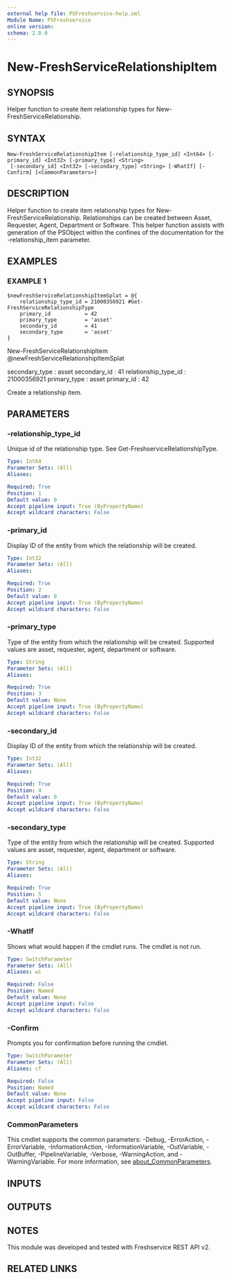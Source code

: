 ```yaml
---
external help file: PSFreshservice-help.xml
Module Name: PSFreshservice
online version:
schema: 2.0.0
---
```


# New-FreshServiceRelationshipItem

## SYNOPSIS
Helper function to create item relationship types for New-FreshServiceRelationship.

## SYNTAX

```
New-FreshServiceRelationshipItem [-relationship_type_id] <Int64> [-primary_id] <Int32> [-primary_type] <String>
 [-secondary_id] <Int32> [-secondary_type] <String> [-WhatIf] [-Confirm] [<CommonParameters>]
```

## DESCRIPTION
Helper function to create item relationship types for New-FreshServiceRelationship.
Relationships can be created between
Asset, Requester, Agent, Department or Software.
This helper function assists with generation of the PSObject within the confines
of the documentation for the -relationship_item parameter.

## EXAMPLES

### EXAMPLE 1
```
$newFreshServiceRelationshipItemSplat = @{
    relationship_type_id = 21000356921 #Get-FreshServiceRelationshipType
    primary_id           = 42
    primary_type         = 'asset'
    secondary_id         = 41
    secondary_type       = 'asset'
}
```

New-FreshServiceRelationshipItem @newFreshServiceRelationshipItemSplat

secondary_type       : asset
secondary_id         : 41
relationship_type_id : 21000356921
primary_type         : asset
primary_id           : 42

Create a relationship item.

## PARAMETERS

### -relationship_type_id
Unique id of the relationship type.
See Get-FreshserviceRelationshipType.

```yaml
Type: Int64
Parameter Sets: (All)
Aliases:

Required: True
Position: 1
Default value: 0
Accept pipeline input: True (ByPropertyName)
Accept wildcard characters: False
```

### -primary_id
Display ID of the entity from which the relationship will be created.

```yaml
Type: Int32
Parameter Sets: (All)
Aliases:

Required: True
Position: 2
Default value: 0
Accept pipeline input: True (ByPropertyName)
Accept wildcard characters: False
```

### -primary_type
Type of the entity from which the relationship will be created.
Supported values are asset, requester, agent, department or software.

```yaml
Type: String
Parameter Sets: (All)
Aliases:

Required: True
Position: 3
Default value: None
Accept pipeline input: True (ByPropertyName)
Accept wildcard characters: False
```

### -secondary_id
Display ID of the entity from which the relationship will be created.

```yaml
Type: Int32
Parameter Sets: (All)
Aliases:

Required: True
Position: 4
Default value: 0
Accept pipeline input: True (ByPropertyName)
Accept wildcard characters: False
```

### -secondary_type
Type of the entity from which the relationship will be created.
Supported values are asset, requester, agent, department or software.

```yaml
Type: String
Parameter Sets: (All)
Aliases:

Required: True
Position: 5
Default value: None
Accept pipeline input: True (ByPropertyName)
Accept wildcard characters: False
```

### -WhatIf
Shows what would happen if the cmdlet runs.
The cmdlet is not run.

```yaml
Type: SwitchParameter
Parameter Sets: (All)
Aliases: wi

Required: False
Position: Named
Default value: None
Accept pipeline input: False
Accept wildcard characters: False
```

### -Confirm
Prompts you for confirmation before running the cmdlet.

```yaml
Type: SwitchParameter
Parameter Sets: (All)
Aliases: cf

Required: False
Position: Named
Default value: None
Accept pipeline input: False
Accept wildcard characters: False
```

### CommonParameters
This cmdlet supports the common parameters: -Debug, -ErrorAction, -ErrorVariable, -InformationAction, -InformationVariable, -OutVariable, -OutBuffer, -PipelineVariable, -Verbose, -WarningAction, and -WarningVariable. For more information, see [about_CommonParameters](http://go.microsoft.com/fwlink/?LinkID=113216).

## INPUTS

## OUTPUTS

## NOTES
This module was developed and tested with Freshservice REST API v2.

## RELATED LINKS
